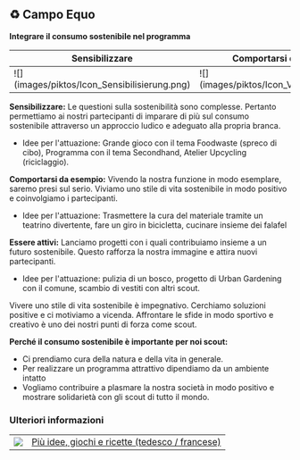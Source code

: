 ♻️ Campo Equo
-------------

**Integrare il consumo sostenibile nel programma**



 <table class="spec">
    <thead>
        <tr>
            <th><strong>Sensibilizzare</strong></th>
            <th><strong>Comportarsi da esempio</strong></th>
            <th><strong>Essere attivi</strong></th>
        </tr>
       </thead>
       <tbody>
        <tr>
            <td> ![](images/piktos/Icon_Sensibilisierung.png)</td>
            <td> ![](images/piktos/Icon_Vorbildfunktion.png)</td>
            <td> ![](images/piktos/Icon_Aktiv_werden.png)</td>
        </tr>
       </body> 
</table>

**Sensibilizzare:** Le questioni sulla sostenibilità sono complesse. Pertanto permettiamo ai nostri partecipanti di imparare di più sul consumo sostenibile attraverso un approccio ludico e adeguato alla propria branca. 

- Idee per l'attuazione: Grande gioco con il tema Foodwaste (spreco di cibo), Programma con il tema Secondhand, Atelier Upcycling (riciclaggio).


**Comportarsi da esempio:** Vivendo la nostra funzione in modo esemplare, saremo presi sul serio. Viviamo uno stile di vita sostenibile in modo positivo e coinvolgiamo i partecipanti.

- Idee per l'attuazione: Trasmettere la cura del materiale tramite un teatrino divertente, fare un giro in bicicletta, cucinare insieme dei falafel 

**Essere attivi:** Lanciamo progetti con i quali contribuiamo insieme a un futuro sostenibile. Questo rafforza la nostra immagine e attira nuovi partecipanti.

- Idee per l'attuazione: pulizia di un bosco, progetto di Urban Gardening con il comune, scambio di vestiti con altri scout.

Vivere uno stile di vita sostenibile è impegnativo. Cerchiamo soluzioni positive e ci motiviamo a vicenda. Affrontare le sfide in modo sportivo e creativo è uno dei nostri punti di forza come scout.

**Perché il consumo sostenibile è importante per noi scout:**

- Ci prendiamo cura della natura e della vita in generale.
- Per realizzare un programma attrattivo dipendiamo da un ambiente intatto 
- Vogliamo contribuire a plasmare la nostra società in modo positivo e mostrare solidarietà con gli scout di tutto il mondo. 


### Ulteriori informazioni
| | |
|---|---|
| [![](images/piktos/www.png)][1] | [Più idee, giochi e ricette (tedesco / francese)][1] |

[1]: http://www.faires-lager.ch
